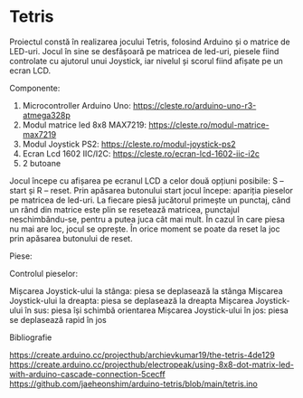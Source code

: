 # Tetris

Proiectul constă în realizarea jocului Tetris, folosind Arduino și o matrice de LED-uri.  Jocul în sine se desfășoară pe matricea de led-uri, piesele fiind controlate cu ajutorul unui Joystick, iar nivelul și scorul fiind afișate pe un ecran LCD.



Componente:
1.	Microcontroller Arduino Uno: https://cleste.ro/arduino-uno-r3-atmega328p 
2.	Modul matrice led 8x8 MAX7219: https://cleste.ro/modul-matrice-max7219 
3.	Modul Joystick PS2: https://cleste.ro/modul-joystick-ps2 
4.	Ecran Lcd 1602 IIC/I2C: https://cleste.ro/ecran-lcd-1602-iic-i2c 
5.	2 butoane

Jocul începe cu afișarea pe ecranul LCD a celor două opțiuni posibile: S – start și R – reset. Prin apăsarea butonului start jocul începe: apariția pieselor pe matricea de led-uri. La fiecare piesă jucătorul primește un punctaj, când un rând din matrice este plin se resetează matricea, punctajul neschimbându-se, pentru a putea juca cât mai mult. În cazul în care piesa nu mai are loc, jocul se oprește. În orice moment se poate da reset la joc prin apăsarea butonului de reset.


Piese:




Controlul pieselor:



Mișcarea Joystick-ului la stânga: piesa se deplasează la stânga 
Mișcarea Joystick-ului la dreapta: piesa se deplasează la dreapta
Mișcarea Joystick-ului în sus: piesa își schimbă orientarea
Mișcarea Joystick-ului în jos: piesa se deplasează rapid în jos


Bibliografie

https://create.arduino.cc/projecthub/archievkumar19/the-tetris-4de129 
https://create.arduino.cc/projecthub/electropeak/using-8x8-dot-matrix-led-with-arduino-cascade-connection-5cecff
https://github.com/jaeheonshim/arduino-tetris/blob/main/tetris.ino 

